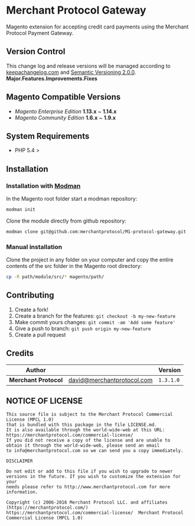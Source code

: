 # Merchant Protocol Gateway

Magento extension for accepting credit card payments using the Merchant Protocol Payment Gateway.

## Version Control

This change log and release versions will be managed according to [keepachangelog.com](http://keepachangelog.com/) and [Semantic Versioning 2.0.0](http://semver.org/).  **Major.Features.Improvements.Fixes**

## Magento Compatible Versions

* *Magento Enterprise Edition* **1.13.x** ~ **1.14.x**
* *Magento Community Edition* **1.6.x** ~ **1.9.x**

## System Requirements

* PHP 5.4 >

## Installation

### Installation with [Modman](https://github.com/colinmollenhour/modman)

In the Magento root folder start a modman repository:

```bash
modman init
```

Clone the module directly from github repository:

```bash
modman clone git@github.com:merchantprotocol/M1-protocol-gateway.git
```

### Manual installation

Clone the project in any folder on your computer and copy the entire contents of the src folder in the Magento root directory:

```bash
cp -R path/module/src/* magento/path/
```

## Contributing

1. Create a fork!
2. Create a branch for the features: `git checkout -b my-new-feature`
3. Make commit yours changes: `git commit -am 'Add some feature'`
4. Give a push to branch: `git push origin my-new-feature`
5. Create a pull request

## Credits

Author||Version
--- | --- | ---
**Merchant Protocol** | david@merchantprotocol.com | `1.3.1.0`

## NOTICE OF LICENSE

	This source file is subject to the Merchant Protocol Commercial License (MPCL 1.0)
	that is bundled with this package in the file LICENSE.md.
	It is also available through the world-wide-web at this URL:
	https://merchantprotocol.com/commercial-license/
	If you did not receive a copy of the license and are unable to
	obtain it through the world-wide-web, please send an email
	to info@merchantprotocol.com so we can send you a copy immediately.
        
	DISCLAIMER
        
	Do not edit or add to this file if you wish to upgrade to newer
	versions in the future. If you wish to customize the extension for your
	needs please refer to http://www.merchantprotocol.com for more information.
	
	Copyright (c) 2006-2016 Merchant Protocol LLC. and affiliates (https://merchantprotocol.com/)
	https://merchantprotocol.com/commercial-license/  Merchant Protocol Commercial License (MPCL 1.0)
	
